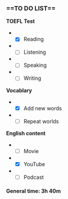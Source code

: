 ### ==TO DO LIST==

**TOEFL Test**
- - [x] Reading
- - [ ] Listening
- - [ ] Speaking
- - [ ]  Writing

**Vocablary**
- - [x] Add new words
- - [ ]  Repeat worlds

**English content**
- - [ ] Movie
- - [x]  YouTube
-  - [ ] Podcast

#### General time: 3h 40m